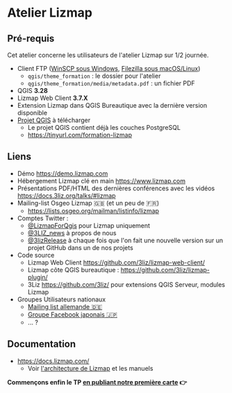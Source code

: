 # Atelier Lizmap

## Pré-requis

Cet atelier concerne les utilisateurs de l'atelier Lizmap sur 1/2 journée.

* Client FTP ([WinSCP sous Windows](../../tutorial/winscp-fr.md), [Filezilla sous macOS/Linux](../../tutorial/filezilla-fr.md))
     * `qgis/theme_formation` : le dossier pour l'atelier
     * `qgis/theme_formation/media/metadata.pdf` : un fichier PDF
* QGIS **3.28**
* Lizmap Web Client **3.7.X**
* Extension Lizmap dans QGIS Bureautique avec la dernière version disponible
* [Projet QGIS](https://tinyurl.com/formation-lizmap) à télécharger
     * Le projet QGIS contient déjà les couches PostgreSQL
     * https://tinyurl.com/formation-lizmap
  
## Liens

* Démo https://demo.lizmap.com
* Hébergement Lizmap clé en main https://www.lizmap.com
* Présentations PDF/HTML des dernières conférences avec les vidéos https://docs.3liz.org/talks/#lizmap
* Mailing-list Osgeo Lizmap 🇬🇧 (et un peu de 🇫🇷)
    * https://lists.osgeo.org/mailman/listinfo/lizmap
* Comptes Twitter :
    * [@LizmapForQgis](https://twitter.com/LizmapForQgis) pour Lizmap uniquement
    * [@3LIZ_news](https://twitter.com/3LIZ_news) à propos de nous
    * [@3lizRelease](https://twitter.com/3lizRelease) à chaque fois que l'on fait une nouvelle version sur un projet GitHub dans un de nos projets
* Code source
    * Lizmap Web Client https://github.com/3liz/lizmap-web-client/
    * Lizmap côte QGIS bureautique : https://github.com/3liz/lizmap-plugin/
    * 3Liz https://github.com/3liz/ pour extensions QGIS Serveur, modules Lizmap
* Groupes Utilisateurs nationaux
    * [Mailing list allemande 🇩🇪](https://lists.osgeo.org/mailman/listinfo/lizmap-de)
    * [Groupe Facebook japonais 🇯🇵](https://www.facebook.com/groups/lizmapusergroupjapan)
    * ... ?

## Documentation

* https://docs.lizmap.com/
  * Voir [l'architecture de Lizmap](https://docs.lizmap.com/current/fr/introduction.html) et les manuels

**Commençons enfin le TP [en publiant notre première carte](./lizmap-short-02-first-map.md) 👉**
